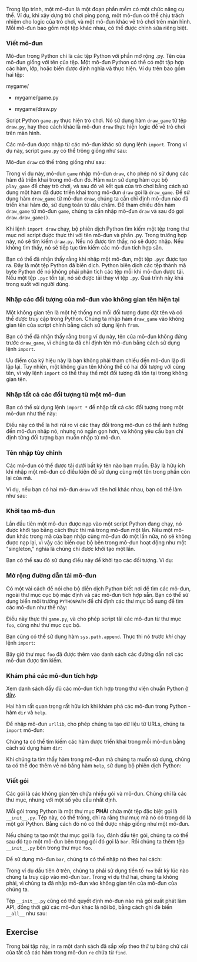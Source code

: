 Trong lập trình, một mô-đun là một đoạn phần mềm có một chức năng cụ thể. 
Ví dụ, khi xây dựng trò chơi ping pong, một mô-đun có thể chịu trách nhiệm cho logic của trò chơi, và 
một mô-đun khác vẽ trò chơi trên màn hình. Mỗi mô-đun bao gồm một tệp khác nhau, có thể được chỉnh sửa riêng biệt.

### Viết mô-đun

Mô-đun trong Python chỉ là các tệp Python với phần mở rộng .py. Tên của mô-đun giống với tên của tệp.
Một mô-đun Python có thể có một tập hợp các hàm, lớp, hoặc biến được định nghĩa và thực hiện. 
Ví dụ trên bao gồm hai tệp:

mygame/

- mygame/game.py

- mygame/draw.py
    

Script Python `game.py` thực hiện trò chơi. Nó sử dụng hàm `draw_game` từ tệp `draw.py`,
hay theo cách khác là mô-đun `draw` thực hiện logic để vẽ trò chơi trên màn hình.

Các mô-đun được nhập từ các mô-đun khác sử dụng lệnh `import`. Trong ví dụ này, script `game.py` có thể
trông giống như sau:

Mô-đun `draw` có thể trông giống như sau:

Trong ví dụ này, mô-đun `game` nhập mô-đun `draw`, cho phép nó sử dụng các hàm đã triển khai
trong mô-đun đó. Hàm `main` sử dụng hàm cục bộ `play_game` để chạy trò chơi, và sau đó 
vẽ kết quả của trò chơi bằng cách sử dụng một hàm đã được triển khai trong mô-đun `draw` gọi là `draw_game`. Để sử dụng
hàm `draw_game` từ mô-đun `draw`, chúng ta cần chỉ định mô-đun nào đã triển khai hàm đó,
sử dụng toán tử dấu chấm. Để tham chiếu đến hàm `draw_game` từ mô-đun `game`,
chúng ta cần nhập mô-đun `draw` và sau đó gọi `draw.draw_game()`. 

Khi lệnh `import draw` chạy, bộ phiên dịch Python tìm kiếm một tệp trong thư mục nơi script được thực thi với tên mô-đun và phần .py. Trong trường hợp này, nó sẽ tìm kiếm `draw.py`. Nếu nó được tìm thấy, nó sẽ được nhập. Nếu không tìm thấy, nó sẽ tiếp tục tìm kiếm các mô-đun tích hợp sẵn.

Bạn có thể đã nhận thấy rằng khi nhập một mô-đun, một tệp `.pyc` được tạo ra. Đây là một tệp Python đã biên dịch. 
Python biên dịch các tệp thành mã byte Python để nó không phải phân tích các tệp mỗi khi mô-đun được tải. Nếu một tệp `.pyc` tồn tại, nó sẽ được tải thay vì tệp `.py`. Quá trình này khá trong suốt với người dùng.

### Nhập các đối tượng của mô-đun vào không gian tên hiện tại

Một không gian tên là một hệ thống nơi mỗi đối tượng được đặt tên và có thể được truy cập trong Python. Chúng ta nhập hàm `draw_game` vào không gian tên của script chính bằng cách sử dụng lệnh `from`.

Bạn có thể đã nhận thấy rằng trong ví dụ này, tên của mô-đun không đứng trước `draw_game`, vì chúng ta đã chỉ định tên mô-đun bằng cách sử dụng lệnh `import`.

Ưu điểm của ký hiệu này là bạn không phải tham chiếu đến mô-đun lặp đi lặp lại. Tuy nhiên, một không gian tên không thể có hai đối tượng với cùng tên, vì vậy lệnh `import` có thể thay thế một đối tượng đã tồn tại trong không gian tên.

### Nhập tất cả các đối tượng từ một mô-đun

Bạn có thể sử dụng lệnh `import *` để nhập tất cả các đối tượng trong một mô-đun như thế này:

Điều này có thể là hơi rủi ro vì các thay đổi trong mô-đun có thể ảnh hưởng đến mô-đun nhập nó, nhưng nó 
ngắn gọn hơn, và không yêu cầu bạn chỉ định từng đối tượng bạn muốn nhập từ mô-đun.


### Tên nhập tùy chỉnh

Các mô-đun có thể được tải dưới bất kỳ tên nào bạn muốn. Đây là hữu ích khi nhập một mô-đun có điều kiện
để sử dụng cùng một tên trong phần còn lại của mã.

Ví dụ, nếu bạn có hai mô-đun `draw` với tên hơi khác nhau, bạn có thể làm như sau:


### Khởi tạo mô-đun

Lần đầu tiên một mô-đun được nạp vào một script Python đang chạy, nó được khởi tạo bằng cách thực thi mã trong mô-đun một lần. Nếu một mô-đun khác trong mã của bạn nhập cùng mô-đun đó một lần nữa, nó sẽ không được nạp lại, vì vậy các biến cục bộ bên trong mô-đun hoạt động như một "singleton," nghĩa là chúng chỉ được khởi tạo một lần.

Bạn có thể sau đó sử dụng điều này để khởi tạo các đối tượng. 
Ví dụ:


### Mở rộng đường dẫn tải mô-đun

Có một vài cách để nói cho bộ diễn dịch Python biết nơi để tìm các mô-đun, ngoài thư mục cục bộ mặc định và các mô-đun tích hợp sẵn. Bạn có thể sử dụng biến môi trường `PYTHONPATH` để chỉ định các thư mục bổ sung để tìm các mô-đun như thế này:

Điều này thực thi `game.py`, và cho phép script tải các mô-đun từ thư mục `foo`, cũng như thư mục cục bộ.

Bạn cũng có thể sử dụng hàm `sys.path.append`. Thực thi nó *trước khi* chạy lệnh `import`:


Bây giờ thư mục `foo` đã được thêm vào danh sách các đường dẫn nơi các mô-đun được tìm kiếm.

### Khám phá các mô-đun tích hợp 

Xem danh sách đầy đủ các mô-đun tích hợp trong thư viện chuẩn Python [ở đây](https://docs.python.org/3/library/).

Hai hàm rất quan trọng rất hữu ích khi khám phá các mô-đun trong Python - hàm `dir` và `help`.

Để nhập mô-đun `urllib`, cho phép chúng ta tạo dữ liệu từ URLs, chúng ta `import` mô-đun:

Chúng ta có thể tìm kiếm các hàm được triển khai trong mỗi mô-đun bằng cách sử dụng hàm `dir`:

Khi chúng ta tìm thấy hàm trong mô-đun mà chúng ta muốn sử dụng, chúng ta có thể đọc thêm về nó bằng hàm `help`, sử dụng bộ phiên dịch Python:

### Viết gói

Các gói là các không gian tên chứa nhiều gói và mô-đun. Chúng chỉ là các thư mục, nhưng với một số yêu cầu nhất định.

Mỗi gói trong Python là một thư mục **PHẢI** chứa một tệp đặc biệt gọi là `__init__.py`. Tệp này, có thể trống, chỉ ra rằng thư mục mà nó có trong đó là một gói Python. Bằng cách đó nó có thể được nhập giống như một mô-đun.

Nếu chúng ta tạo một thư mục gọi là `foo`, đánh dấu tên gói, chúng ta có thể sau đó tạo một mô-đun bên trong gói đó gọi là `bar`. Rồi chúng ta thêm tệp `__init__.py` bên trong thư mục `foo`.

Để sử dụng mô-đun `bar`, chúng ta có thể nhập nó theo hai cách:

Trong ví dụ đầu tiên ở trên, chúng ta phải sử dụng tiền tố `foo` bất kỳ lúc nào chúng ta truy cập vào mô-đun `bar`. Trong ví dụ thứ hai, chúng ta không phải, vì chúng ta đã nhập mô-đun vào không gian tên của mô-đun của chúng ta.

Tệp `__init__.py` cũng có thể quyết định mô-đun nào mà gói xuất phát làm API, đồng thời giữ các mô-đun khác là nội bộ, bằng cách ghi đè biến `__all__` như sau:

Exercise
--------

Trong bài tập này, in ra một danh sách đã sắp xếp theo thứ tự bảng chữ cái của tất cả các hàm trong mô-đun `re` chứa từ `find`.